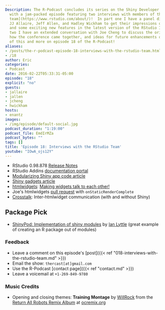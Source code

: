 ```yaml
---
Description: The R-Podcast concludes its series on the Shiny Developer Conference
  with a jam-packed episode featuring two interviews with members of the [RStudio
  team](https://www.rstudio.com/about/)!  In part one I have a panel discussion with
  JJ Allaire, Jeff Allen, and Hadley Wickham to get their impressions of the conference
  and some exciting new features in the latest version of the RStudio IDE.  In part
  two I have an extended conversation with Joe Cheng to discuss the origins of Shiny,
  how the conference came together, and ideas for future enhancements of shiny. All
  of this and more on episode 18 of the R-Podcast!
aliases:
- /posts/the-r-podcast-episode-18-interviews-with-the-rstudio-team.html
- /18
author: Eric
categories:
- Podcast
date: 2016-02-22T05:33:31-05:00
episode: "18"
explicit: "no"
guests:
- jallaire
- jallen
- jcheng
- hwickham
hosts:
- enantz
images:
- /img/episode/default-social.jpg
podcast_duration: "1:19:00"
podcast_file: EmdIrMZa
podcast_bytes: ""
tags: []
title: 'Episode 18: Interviews with the RStudio Team'
youtube: "IOwA_ojs12Y"
---
```


* RStudio 0.98.878 [Release Notes](http://blog.rstudio.org/2016/02/09/new-release-of-rstudio-v0-99-878/)
* RStudio Addins [documentation portal](http://rstudio.github.io/rstudioaddins/)
* [Modularizing Shiny app code article](http://shiny.rstudio.com/articles/modules.html)
* [Shiny gadgets article](http://shiny.rstudio.com/articles/gadgets.html)
* [htmlwidgets](http://www.htmlwidgets.org/): [Making widgets talk to each other!](https://github.com/ramnathv/htmlwidgets/issues/86#issuecomment-159863989)
* Joe's htmlwidgets [pull request](https://github.com/ramnathv/htmlwidgets/pull/172) with `onStaticRenderComplete`
* [Crosstalk](https://github.com/rstudio/crosstalk): Inter-htmlwidget communication (with and without Shiny)

## Package Pick

* [ShinyPod: Implementation of shiny modules](https://github.com/ijlyttle/shinypod) by [Ian Lyttle](https://github.com/ijlyttle) (great example of creating an R package out of modules)

### Feedback

- Leave a comment on this episode's [post]({{< ref "018-interviews-with-the-rstudio-team.md" >}})
- Email the show: `thercast[at]gmail.com`
- Use the R-Podcast [contact page]({{< ref "contact.md" >}})
- Leave a voicemail at `+1-269-849-9780`

### Music Credits

- Opening and closing themes: __Training Montage__ by [WillRock](http://ocremix.org/artist/5043/willrock)  from the [Return All Robots Remix Album](http://ocremix.org/events/returnallrobots/) at [ocremix.org](http://ocremix.org/)
